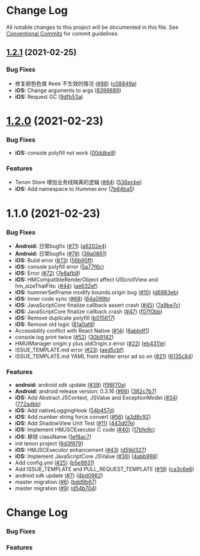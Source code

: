 # Change Log

All notable changes to this project will be documented in this file.
See [Conventional Commits](https://conventionalcommits.org) for commit guidelines.

## [1.2.1](https://github.com/didi/Hummer/compare/tenon_1.2.0...tenon_1.2.1) (2021-02-25)


### Bug Fixes

* 修复颜色色值 #eee 不生效的情况 ([#88](https://github.com/didi/Hummer/issues/88)) ([c08849a](https://github.com/didi/Hummer/commit/c08849adb56fa29e639fd46c3909d25bc4c5af86))
* **iOS:** Change arguments to args ([8399889](https://github.com/didi/Hummer/commit/83998897f56d86f0eb56554a21145df91f6a319b))
* **iOS:** Request GC ([9dfb53a](https://github.com/didi/Hummer/commit/9dfb53a239c1cebb454574adbdf2632f852b09bc))





# [1.2.0](https://github.com/didi/Hummer/compare/tenon_1.1.0...tenon_1.2.0) (2021-02-23)


### Bug Fixes

* **iOS:** console polyfill not work ([00ddbe8](https://github.com/didi/Hummer/commit/00ddbe816d9adb8f3a376eb272060c07330eb553))


### Features

* Tenon Store 增加业务线隔离的逻辑 ([#84](https://github.com/didi/Hummer/issues/84)) ([536ecbe](https://github.com/didi/Hummer/commit/536ecbe2968b24caba07c5217a754444bc8dd49f))
* **iOS:** Add namespace to Hummer.env ([7b64ba5](https://github.com/didi/Hummer/commit/7b64ba549147217425eef7431de01d73e97aa542))





# 1.1.0 (2021-02-23)


### Bug Fixes

* **Android:** 日常bugfix ([#71](https://github.com/didi/Hummer/issues/71)) ([a6202e4](https://github.com/didi/Hummer/commit/a6202e416c10993dc2cc9c8d0148dc9e7ea8ae8e))
* **Android:** 日常bugfix ([#78](https://github.com/didi/Hummer/issues/78)) ([39a0861](https://github.com/didi/Hummer/commit/39a08619d443f62ed5e1e82131c6b1b541ab8b4b))
* **iOS:** Build error ([#73](https://github.com/didi/Hummer/issues/73)) ([56b95ff](https://github.com/didi/Hummer/commit/56b95ff404a6481080b8b3c29a942e8b8bb500db))
* **iOS:** console polyfill error ([5a77f6c](https://github.com/didi/Hummer/commit/5a77f6ce45da453b900b9d68c9fe33b99aeaf114))
* **iOS:** Error ([#72](https://github.com/didi/Hummer/issues/72)) ([7e8afb9](https://github.com/didi/Hummer/commit/7e8afb9616fdf28cb4bbdce6ea031a9257ef571b))
* **iOS:** HMCompatibleRenderObject affect UIScrollView and hm_sizeThatFits: ([#44](https://github.com/didi/Hummer/issues/44)) ([ae632ef](https://github.com/didi/Hummer/commit/ae632ef04ffb736d82fbba75cb4e54fcbb4a2644))
* **iOS:** hummerSetFrame modify bounds.origin bug ([#10](https://github.com/didi/Hummer/issues/10)) ([d6983eb](https://github.com/didi/Hummer/commit/d6983eb6a2a6f0baa57954b99bed91ffc2088fb3))
* **iOS:** Inner code sync ([#68](https://github.com/didi/Hummer/issues/68)) ([64a099b](https://github.com/didi/Hummer/commit/64a099bf0c313d931249698defca82c7469c657e))
* **iOS:** JavaScriptCore finalize callback assert crash ([#45](https://github.com/didi/Hummer/issues/45)) ([7a9be7c](https://github.com/didi/Hummer/commit/7a9be7c7468864642af9db4375f4930b9f8a9274))
* **iOS:** JavaScriptCore finalize callback crash ([#47](https://github.com/didi/Hummer/issues/47)) ([f07f0bb](https://github.com/didi/Hummer/commit/f07f0bb654a59e875a26c3fb8dbd988ddc88abff))
* **iOS:** Remove duplicate polyfill ([b015617](https://github.com/didi/Hummer/commit/b015617e44784718f4f351957f3d92c409a22870))
* **iOS:** Remove old logic ([81a0af8](https://github.com/didi/Hummer/commit/81a0af837f71d2a4e406c40da10e9ae35f56deae))
* Accessbility conflict with React Native ([#14](https://github.com/didi/Hummer/issues/14)) ([6abbdf1](https://github.com/didi/Hummer/commit/6abbdf16f43d3fbcbedb5e2780a9e32c97bea019))
* console.log print twice ([#52](https://github.com/didi/Hummer/issues/52)) ([30b9142](https://github.com/didi/Hummer/commit/30b9142d97f04dcd6eee8500f7e054a97027e629))
* HMUIManager origin.y plus oldOrigin.x error ([#22](https://github.com/didi/Hummer/issues/22)) ([eb4311e](https://github.com/didi/Hummer/commit/eb4311e8ecec194f8362cfab48340f94d9f0bfc5))
* ISSUE_TEMPLATE.md error ([#23](https://github.com/didi/Hummer/issues/23)) ([aed5cbf](https://github.com/didi/Hummer/commit/aed5cbf39069fe372773089230a6ee3179c70ea3))
* ISSUE_TEMPLATE.md YAML front matter error ad so on ([#21](https://github.com/didi/Hummer/issues/21)) ([6135c84](https://github.com/didi/Hummer/commit/6135c843573ced26fe4040b40b80fd78502063c9))


### Features

* **android:** android sdk update ([#39](https://github.com/didi/Hummer/issues/39)) ([f98f70a](https://github.com/didi/Hummer/commit/f98f70a9d264b4a95074567dfdbd4e9765fed5cd))
* **Android:** android release version: 0.3.16 ([#66](https://github.com/didi/Hummer/issues/66)) ([382c7b7](https://github.com/didi/Hummer/commit/382c7b7412e8c0d95f256d4c1e871bd7580cbf52))
* **iOS:** Add Abstract JSContext, JSValue and ExceptionModel ([#34](https://github.com/didi/Hummer/issues/34)) ([772adbb](https://github.com/didi/Hummer/commit/772adbbdd9cf6e6f4edea70e6fe8ab492d5d16e1))
* **iOS:** Add nativeLoggingHook ([54b457d](https://github.com/didi/Hummer/commit/54b457d13b748211a70b69061f001b6c09d323bb))
* **iOS:** Add number string force convert ([#56](https://github.com/didi/Hummer/issues/56)) ([a3d8c92](https://github.com/didi/Hummer/commit/a3d8c92ff781b47bb41bfff075aff84a539e22a5))
* **iOS:** Add ShadowView Unit Test ([#11](https://github.com/didi/Hummer/issues/11)) ([443d07e](https://github.com/didi/Hummer/commit/443d07e5bce70b40caa8b38d6f9fe80b5c2b35df))
* **iOS:** Implement HMJSCExecutor C code ([#40](https://github.com/didi/Hummer/issues/40)) ([17bfe9c](https://github.com/didi/Hummer/commit/17bfe9cdc0e3d61bcd89dffcecc640ce122b2a24))
* **iOS:** 移除 className ([1ef8ac7](https://github.com/didi/Hummer/commit/1ef8ac7b9c8baee848b4a67438607bb3b2666ec6))
* init tenon project ([6d3f979](https://github.com/didi/Hummer/commit/6d3f97983f4174dc1591e67cc1183862785d1ccc))
* **iOS:** HMJSCExecutor enhancement ([#43](https://github.com/didi/Hummer/issues/43)) ([d59d327](https://github.com/didi/Hummer/commit/d59d3273473c741c1fbd48890be30cded809426c))
* **iOS:** Implement JavaScriptCore JSValue ([#36](https://github.com/didi/Hummer/issues/36)) ([4abb998](https://github.com/didi/Hummer/commit/4abb9987770bf4f3592a278a8b03a7fba204c5fd))
* Add config.yml ([#25](https://github.com/didi/Hummer/issues/25)) ([b5e9931](https://github.com/didi/Hummer/commit/b5e99313fd84ba8cabb76d259ab87f88c9721c63))
* Add ISSUE_TEMPLATE and PULL_REQUEST_TEMPLATE ([#19](https://github.com/didi/Hummer/issues/19)) ([ca3c6e6](https://github.com/didi/Hummer/commit/ca3c6e6567277eb6bead73ebb6bc60897f302d17))
* android sdk update ([#7](https://github.com/didi/Hummer/issues/7)) ([4bd0962](https://github.com/didi/Hummer/commit/4bd09621083d488149c8da0813ea6556188eec4b))
* master migration ([#6](https://github.com/didi/Hummer/issues/6)) ([bdd9b67](https://github.com/didi/Hummer/commit/bdd9b676b2f32259e8c00762dc3ae1dd1525009e))
* master migration ([#9](https://github.com/didi/Hummer/issues/9)) ([d54b704](https://github.com/didi/Hummer/commit/d54b704447822a0109a02ae32428bb8218eeb61c))





# Change Log
### Bug Fixes

### Features
